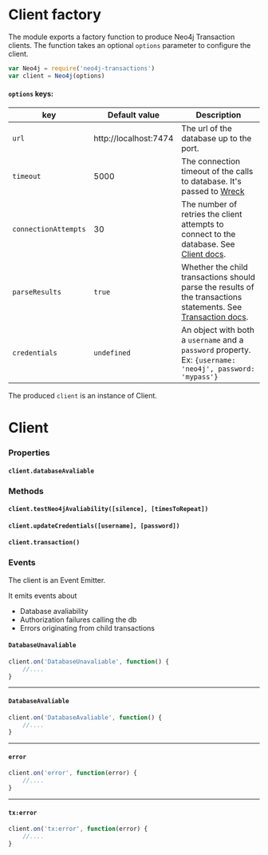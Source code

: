 # Client factory

The module exports a factory function to produce Neo4j Transaction clients.
The function takes an optional `options` parameter to configure the client.
```javascript
var Neo4j = require('neo4j-transactions')
var client = Neo4j(options)
```

#### `options` keys:

| key | Default value | Description |
| ---- | ---- | ---- |
| `url` | http://localhost:7474 | The url of the database up to the port. |
| `timeout` | 5000 | The connection timeout of the calls to database. It's passed to [Wreck](https://github.com/hapijs/wreck)|
| `connectionAttempts` | 30 | The number of retries the client attempts to connect to the database. See [Client docs](client.md). |
| `parseResults` | `true` | Whether the child transactions should parse the results of the transactions statements. See [Transaction docs](transaction.md). |
| `credentials` | `undefined` | An object with both a `username` and a `password` property. Ex: ```{username: 'neo4j', password: 'mypass'}```  |

The produced `client` is an instance of Client.

# Client


### Properties

#### `client.databaseAvaliable`

### Methods

#### `client.testNeo4jAvaliability([silence], [timesToRepeat])`

#### `client.updateCredentials([username], [password])`

#### `client.transaction()`

### Events

The client is an Event Emitter.

It emits events about
* Database avaliability
* Authorization failures calling the db
* Errors originating from child transactions

#### `DatabaseUnavaliable`
```javascript
client.on('DatabaseUnavaliable', function() {
    //....
}
```
---

#### `DatabaseAvaliable`
```javascript
client.on('DatabaseAvaliable', function() {
    //....
}
```
---

#### `error`
```javascript
client.on('error', function(error) {
    //....
}
```
---
#### `tx:error`
```javascript
client.on('tx:error', function(error) {
    //....
}
```
